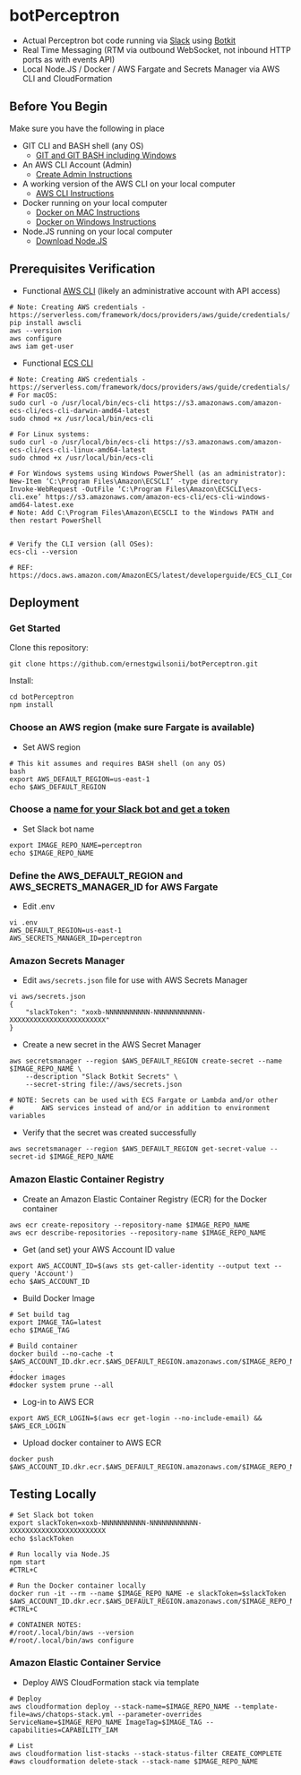 # botPerceptron
* Actual Perceptron bot code running via [Slack](https://slack.com) using [Botkit](https://botkit.ai) 
* Real Time Messaging (RTM via outbound WebSocket, not inbound HTTP ports as with events API)
* Local Node.JS / Docker / AWS Fargate and Secrets Manager via AWS CLI and CloudFormation

## Before You Begin
Make sure you have the following in place
*   GIT CLI and BASH shell (any OS)
    *   [GIT and GIT BASH including Windows](https://git-scm.com/downloads)
*   An AWS CLI Account (Admin)
    *   [Create Admin  Instructions](https://docs.aws.amazon.com/IAM/latest/UserGuide/getting-started_create-admin-group.html)
*   A working version of the AWS CLI on your local computer
    *   [AWS CLI Instructions](https://docs.aws.amazon.com/cli/latest/userguide/installing.html)
*   Docker running on your local computer
    *   [Docker on MAC Instructions](https://docs.docker.com/docker-for-mac/install/)
    *   [Docker on Windows Instructions](https://docs.docker.com/docker-for-windows/install/)
*   Node.JS running on your local computer
    *   [Download Node.JS](https://nodejs.org/en/download/)

## Prerequisites Verification
* Functional [AWS CLI](https://aws.amazon.com/cli/) (likely an administrative account with API access)
```
# Note: Creating AWS credentials - https://serverless.com/framework/docs/providers/aws/guide/credentials/
pip install awscli
aws --version
aws configure
aws iam get-user
```
* Functional [ECS CLI](https://docs.aws.amazon.com/AmazonECS/latest/developerguide/ECS_CLI_installation.html)
```
# Note: Creating AWS credentials - https://serverless.com/framework/docs/providers/aws/guide/credentials/
# For macOS:
sudo curl -o /usr/local/bin/ecs-cli https://s3.amazonaws.com/amazon-ecs-cli/ecs-cli-darwin-amd64-latest
sudo chmod +x /usr/local/bin/ecs-cli

# For Linux systems:
sudo curl -o /usr/local/bin/ecs-cli https://s3.amazonaws.com/amazon-ecs-cli/ecs-cli-linux-amd64-latest
sudo chmod +x /usr/local/bin/ecs-cli

# For Windows systems using Windows PowerShell (as an administrator):
New-Item ‘C:\Program Files\Amazon\ECSCLI’ -type directory
Invoke-WebRequest -OutFile ‘C:\Program Files\Amazon\ECSCLI\ecs-cli.exe’ https://s3.amazonaws.com/amazon-ecs-cli/ecs-cli-windows-amd64-latest.exe
# Note: Add C:\Program Files\Amazon\ECSCLI to the Windows PATH and then restart PowerShell


# Verify the CLI version (all OSes):
ecs-cli --version

# REF: https://docs.aws.amazon.com/AmazonECS/latest/developerguide/ECS_CLI_Configuration.html
```


## Deployment

### Get Started
Clone this repository:
```
git clone https://github.com/ernestgwilsonii/botPerceptron.git
```

Install:
```
cd botPerceptron
npm install
```

### Choose an AWS region (make sure Fargate is available)
* Set AWS region
```
# This kit assumes and requires BASH shell (on any OS)
bash
export AWS_DEFAULT_REGION=us-east-1
echo $AWS_DEFAULT_REGION
```

### Choose a [name for your Slack bot and get a token](https://my.slack.com/apps/new/A0F7YS25R-bots)
* Set Slack bot name
```
export IMAGE_REPO_NAME=perceptron
echo $IMAGE_REPO_NAME
```

### Define the AWS_DEFAULT_REGION and AWS_SECRETS_MANAGER_ID for AWS Fargate
* Edit .env
```
vi .env
AWS_DEFAULT_REGION=us-east-1
AWS_SECRETS_MANAGER_ID=perceptron
```

### Amazon Secrets Manager
*   Edit `aws/secrets.json` file for use with AWS Secrets Manager
```
vi aws/secrets.json
{
    "slackToken": "xoxb-NNNNNNNNNNN-NNNNNNNNNNNN-XXXXXXXXXXXXXXXXXXXXXXXX"
}
```

*   Create a new secret in the AWS Secret Manager
```
aws secretsmanager --region $AWS_DEFAULT_REGION create-secret --name $IMAGE_REPO_NAME \
    --description "Slack Botkit Secrets" \
    --secret-string file://aws/secrets.json

# NOTE: Secrets can be used with ECS Fargate or Lambda and/or other
#       AWS services instead of and/or in addition to environment variables
```

*   Verify that the secret was created successfully
```
aws secretsmanager --region $AWS_DEFAULT_REGION get-secret-value --secret-id $IMAGE_REPO_NAME
```

### Amazon Elastic Container Registry

*   Create an Amazon Elastic Container Registry (ECR) for the Docker container
```
aws ecr create-repository --repository-name $IMAGE_REPO_NAME
aws ecr describe-repositories --repository-name $IMAGE_REPO_NAME
```

* Get (and set) your AWS Account ID value
```
export AWS_ACCOUNT_ID=$(aws sts get-caller-identity --output text --query 'Account')
echo $AWS_ACCOUNT_ID
```

* Build Docker Image
```
# Set build tag
export IMAGE_TAG=latest
echo $IMAGE_TAG

# Build container
docker build --no-cache -t $AWS_ACCOUNT_ID.dkr.ecr.$AWS_DEFAULT_REGION.amazonaws.com/$IMAGE_REPO_NAME:$IMAGE_TAG .
#docker images
#docker system prune --all
```

* Log-in to AWS ECR
```
export AWS_ECR_LOGIN=$(aws ecr get-login --no-include-email) && $AWS_ECR_LOGIN
```

* Upload docker container to AWS ECR
```
docker push $AWS_ACCOUNT_ID.dkr.ecr.$AWS_DEFAULT_REGION.amazonaws.com/$IMAGE_REPO_NAME:$IMAGE_TAG
```

## Testing Locally
```
# Set Slack bot token
export slackToken=xoxb-NNNNNNNNNNN-NNNNNNNNNNNN-XXXXXXXXXXXXXXXXXXXXXXXX
echo $slackToken

# Run locally via Node.JS
npm start
#CTRL+C

# Run the Docker container locally
docker run -it --rm --name $IMAGE_REPO_NAME -e slackToken=$slackToken $AWS_ACCOUNT_ID.dkr.ecr.$AWS_DEFAULT_REGION.amazonaws.com/$IMAGE_REPO_NAME:$IMAGE_TAG
#CTRL+C

# CONTAINER NOTES:
#/root/.local/bin/aws --version
#/root/.local/bin/aws configure
```

### Amazon Elastic Container Service

* Deploy AWS CloudFormation stack via template

```
# Deploy
aws cloudformation deploy --stack-name=$IMAGE_REPO_NAME --template-file=aws/chatops-stack.yml --parameter-overrides ServiceName=$IMAGE_REPO_NAME ImageTag=$IMAGE_TAG --capabilities=CAPABILITY_IAM

# List
aws cloudformation list-stacks --stack-status-filter CREATE_COMPLETE
#aws cloudformation delete-stack --stack-name $IMAGE_REPO_NAME
```
